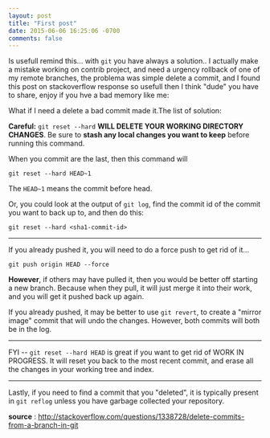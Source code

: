 ```yaml
---
layout: post
title: "First post"
date: 2015-06-06 16:25:06 -0700
comments: false
---
```


Is usefull remind this... with `git` you have always a solution.. I actually make a mistake working on contrib project, and need a urgency rollback of one of my remote branches, the problema was simple delete a commit, and I found this post on stackoverflow response so usefull then I think "dude" you have to share, enjoy if you hve a bad memory like me:

What if I need a delete a bad commit made it.The list of solution:

**Careful:** `git reset --hard` **WILL DELETE YOUR WORKING DIRECTORY
CHANGES**. Be sure to **stash any local changes you want to keep** before
running this command.

When you commit are the last, then this command will  

    git reset --hard HEAD~1

The `HEAD~1` means the commit before head.

Or, you could look at the output of `git log`, find the commit id of the
commit you want to back up to, and then do this:

    git reset --hard <sha1-commit-id>

* * * * *

If you already pushed it, you will need to do a force push to get rid of
it...

    git push origin HEAD --force

**However**, if others may have pulled it, then you would be better off
starting a new branch. Because when they pull, it will just merge it
into their work, and you will get it pushed back up again.

If you already pushed, it may be better to use `git revert`, to create a
"mirror image" commit that will undo the changes. However, both commits
will both be in the log.

* * * * *

FYI -- `git reset --hard HEAD` is great if you want to get rid of WORK
IN PROGRESS. It will reset you back to the most recent commit, and erase
all the changes in your working tree and index.

* * * * *

Lastly, if you need to find a commit that you "deleted", it is typically
present in `git reflog` unless you have garbage collected your
repository.

**source** : 
http://stackoverflow.com/questions/1338728/delete-commits-from-a-branch-in-git
